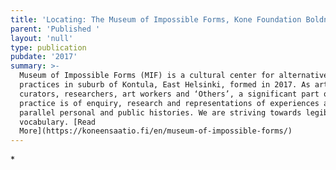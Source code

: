 ```yaml
---
title: 'Locating: The Museum of Impossible Forms, Kone Foundation Boldness Blog, 2017'
parent: 'Published '
layout: 'null'
type: publication
pubdate: '2017'
summary: >-
  Museum of Impossible Forms (MIF) is a cultural center for alternative
  practices in suburb of Kontula, East Helsinki, formed in 2017. As artists,
  curators, researchers, art workers and ‘Others’, a significant part of MIF’s
  practice is of enquiry, research and representations of experiences as well as
  parallel personal and public histories. We are striving towards legibility – a
  vocabulary. [Read
  More](https://koneensaatio.fi/en/museum-of-impossible-forms/)
---
```

\*

